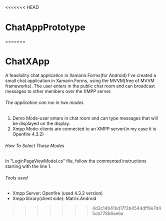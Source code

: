 <<<<<<< HEAD
# ChatAppPrototype

=======
# ChatXApp
A feasibility chat application in Xamarin.Forms(for Android)
I've created a small chat application in Xamarin.Forms, using the MVVM(free of MVVM frameworks). The user enters in the public chat room and can broadcast messages to other members over the XMPP server. 

###### The application can run in two modes
1. Demo Mode-user enters in chat room and can type messages that will be displayed on the display.
2. Xmpp Mode-clients are connected to an XMPP server(in my case it is Openfire 4.3.2)

###### How To Select These Modes
In "LoginPageViewModel.cs" file, follow the commented instructions starting with the line 1.

###### Tools used
- Xmpp Server: Openfire (used 4.3.2 version)
- Xmpp library(client side): Matrix.Android
>>>>>>> 4d2c14b41bd17f3b4544dff9e7d45cb778b6ae6a
